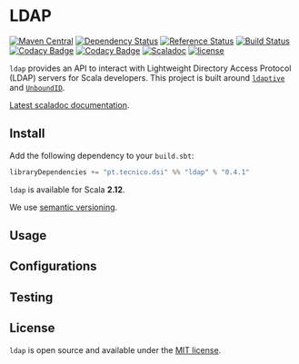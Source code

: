 # LDAP
[![Maven Central](https://maven-badges.herokuapp.com/maven-central/pt.tecnico.dsi/ldap_2.12.0/badge.svg?maxAge=604800)](https://maven-badges.herokuapp.com/maven-central/pt.tecnico.dsi/ldap_2.12.0)
[![Dependency Status](https://www.versioneye.com/java/pt.tecnico.dsi:ldap_2.12.0/badge.svg?style=flat-square&maxAge=604800)](https://www.versioneye.com/java/pt.tecnico.dsi:ldap_2.12.0)
[![Reference Status](https://www.versioneye.com/java/pt.tecnico.dsi:ldap_2.12.0/reference_badge.svg?style=plastic&maxAge=604800)](https://www.versioneye.com/java/pt.tecnico.dsi:ldap_2.12.0/references)
[![Build Status](https://travis-ci.org/ist-dsi/ldap.svg?branch=master&style=plastic&maxAge=604800)](https://travis-ci.org/ist-dsi/ldap)
[![Codacy Badge](https://api.codacy.com/project/badge/Coverage/89fa5981298d49e09553b7b41f1ef74e)](https://www.codacy.com/app/IST-DSI/ldap?utm_source=github.com&amp;utm_medium=referral&amp;utm_content=ist-dsi/ldap&amp;utm_campaign=Badge_Coverage)
[![Codacy Badge](https://api.codacy.com/project/badge/Grade/89fa5981298d49e09553b7b41f1ef74e)](https://www.codacy.com/app/IST-DSI/ldap?utm_source=github.com&amp;utm_medium=referral&amp;utm_content=ist-dsi/ldap&amp;utm_campaign=Badge_Grade)
[![Scaladoc](http://javadoc-badge.appspot.com/pt.tecnico.dsi/ldap_2.12.0.svg?label=scaladoc&style=plastic&maxAge=604800)](https://ist-dsi.github.io/ldap/latest/api/#pt.tecnico.dsi.ldap.package)
[![license](http://img.shields.io/:license-MIT-blue.svg)](LICENSE)

`ldap` provides an API to interact with Lightweight Directory Access Protocol (LDAP) servers for Scala developers. This project is built around [`ldaptive`](http://www.ldaptive.org) and [`UnboundID`](http://unboundid.com/).

[Latest scaladoc documentation](http://ist-dsi.github.io/ldap/latest/api/#pt.tecnico.dsi.ldap.package).

## Install
Add the following dependency to your `build.sbt`:
```sbt
libraryDependencies += "pt.tecnico.dsi" %% "ldap" % "0.4.1"
```

`ldap` is available for Scala **2.12**.

We use [semantic versioning](http://semver.org).

## Usage

## Configurations

## Testing

## License
`ldap` is open source and available under the [MIT license](LICENSE).
